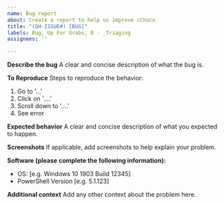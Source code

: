 ```yaml
---
name: Bug report
about: Create a report to help us improve cChoco
title: "(GH-ISSUE#) [BUG]"
labels: Bug, Up For Grabs, 0 - _Triaging
assignees: ''

---
```


**Describe the bug**
A clear and concise description of what the bug is.

**To Reproduce**
Steps to reproduce the behavior:
1. Go to '...'
2. Click on '....'
3. Scroll down to '....'
4. See error

**Expected behavior**
A clear and concise description of what you expected to happen.

**Screenshots**
If applicable, add screenshots to help explain your problem.

**Software (please complete the following information):**
 - OS: [e.g. Windows 10 1903 Build 12345]
 - PowerShell Version [e.g. 5.1.123]

**Additional context**
Add any other context about the problem here.
